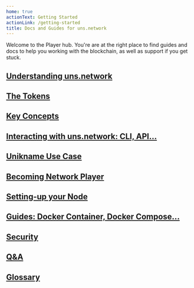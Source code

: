 ```yaml
---
home: true
actionText: Getting Started
actionLink: /getting-started
title: Docs and Guides for uns.network
---
```


Welcome to the <brand name="uns"/> Player hub. You're are at the right place to find guides and docs to help you working with the <brand name="uns"/> blockchain, as well as support if you get stuck.

## [Understanding uns.network](./introduction)

## [The Tokens](./tokens)

## [Key Concepts](./key-concept)

## [Interacting with uns.network: CLI, API...](./interacting-with-uns)

## [Unikname Use Case](./unikname-use-case)

## [Becoming Network Player](./becoming-network-player)

## [Setting-up your Node](/setting-up-uns-node/)

## [Guides: Docker Container, Docker Compose...](./docker-configuration)

## [Security](./security)

## [Q&A](./qna)

## [Glossary](./glossary)
